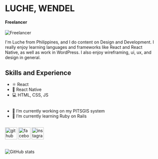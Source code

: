 # LUCHE, WENDEL
#### Freelancer

![Freelancer](https://scontent.fceb1-1.fna.fbcdn.net/v/t39.30808-6/311597559_1274314533393028_4439259856484679857_n.jpg?stp=dst-jpg_p720x720&_nc_cat=107&ccb=1-7&_nc_sid=783fdb&_nc_eui2=AeHg1XpMTP3efMa1N_LO-sJvy-L-od5IGarL4v6h3kgZqnsTtg0y7ebM78iEjEOxFqvx83UovO4nPi5i8H3qDWHM&_nc_ohc=FkXgwApaklUAX9LDLth&_nc_ht=scontent.fceb1-1.fna&oh=00_AfAqTg0QCESWYiDt_wxcZJ9NgFUcDEz3pBB7YUUUx5IstQ&oe=657F2A60)

I'm Luche from Philippines, and I do content on Design and Development. I really enjoy learning languages and frameworks like React and React Native, as well as work in WordPress. I also enjoy wireframing, ui, ux, and design in general.

## Skills and Experience
* ⚛ React
* 📱 React Native
* 💻 HTML, CSS, JS
## 
- 🔭 I’m currently working on my PITSGIS system 
- 🌱 I’m currently learning Ruby on Rails 

## 
[<img src='https://cdn.jsdelivr.net/npm/simple-icons@3.0.1/icons/github.svg' alt='github' height='40'>](https://github.com/Yukiro-FreeLance)  [<img src='https://cdn.jsdelivr.net/npm/simple-icons@3.0.1/icons/facebook.svg' alt='facebook' height='40'>](https://www.facebook.com/wendel.luche)  [<img src='https://cdn.jsdelivr.net/npm/simple-icons@3.0.1/icons/instagram.svg' alt='instagram' height='40'>](https://www.instagram.com/yukiro_21/)  
##
![GitHub stats](https://github-readme-stats.vercel.app/api?username=Yukiro-FreeLance&show_icons=true&count_private=true)  

